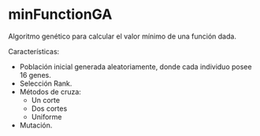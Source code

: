 # minFunctionGA
Algoritmo genético para calcular el valor mínimo de una función dada.

Características:

* Población inicial generada aleatoriamente, donde cada individuo posee 16 genes.
* Selección Rank.
* Métodos de cruza:
  * Un corte 
  * Dos cortes
  * Uniforme
* Mutación.
